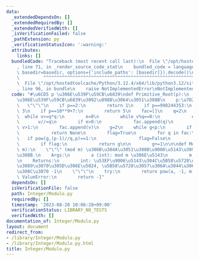 ```yaml
---
data:
  _extendedDependsOn: []
  _extendedRequiredBy: []
  _extendedVerifiedWith: []
  _isVerificationFailed: false
  _pathExtension: py
  _verificationStatusIcon: ':warning:'
  attributes:
    links: []
  bundledCode: "Traceback (most recent call last):\n  File \"/opt/hostedtoolcache/Python/3.12.4/x64/lib/python3.12/site-packages/onlinejudge_verify/documentation/build.py\"\
    , line 71, in _render_source_code_stat\n    bundled_code = language.bundle(stat.path,\
    \ basedir=basedir, options={'include_paths': [basedir]}).decode()\n          \
    \         ^^^^^^^^^^^^^^^^^^^^^^^^^^^^^^^^^^^^^^^^^^^^^^^^^^^^^^^^^^^^^^^^^^^^^^^^^^^^^^^^^\n\
    \  File \"/opt/hostedtoolcache/Python/3.12.4/x64/lib/python3.12/site-packages/onlinejudge_verify/languages/python.py\"\
    , line 96, in bundle\n    raise NotImplementedError\nNotImplementedError\n"
  code: "#\u6CD5 p \u306E\u539F\u59CB\u6839\ndef Primitive_Root(p):\n    \"\"\"Z/pZ\u4E0A\
    \u306E\u539F\u59CB\u6839\u3092\u898B\u3064\u3051\u308B\n    p:\u7D20\u6570\n \
    \   \"\"\"\n    if p==2:\n        return 1\n    if p==998244353:\n        return\
    \ 3\n    if p==10**9+7:\n        return 5\n    fac=[]\n    q=2\n    v=p-1\n  \
    \  while v>=q*q:\n        e=0\n        while v%q==0:\n            e+=1\n     \
    \       v//=q\n        if e>0:\n            fac.append(q)\n        q+=1\n    if\
    \ v>1:\n        fac.append(v)\n    g=2\n    while g<p:\n        if pow(g,p-1,p)!=1:\n\
    \            return None\n        flag=True\n        for q in fac:\n         \
    \   if pow(g,(p-1)//q,p)==1:\n                flag=False\n                break\n\
    \        if flag:\n            return g\n\n        g+=1\n\n\ndef Modulo_Inverse(a,\
    \ m):\n    \"\"\" (mod m) \u306B\u304A\u3051\u308B\u9006\u5143\u3092\u6C42\u3081\
    \u308B.\n    Args:\n        a (int): mod m \u306E\u5143\n        m (int): \u6CD5\
    \n    Returns:\n        int: \u53EF\u9006\u5143\u304C\u5B58\u5728\u3059\u308B\u306A\
    \u3089\u3070\u305D\u306E\u5024, \u5B58\u5728\u3057\u306A\u3044\u306E\u3067\u3042\
    \u308C\u3070 -1\n    \"\"\"\n    try:\n        return pow(a, -1, m)\n    except\
    \ ValueError:\n        return -1"
  dependsOn: []
  isVerificationFile: false
  path: Integer/Modulo.py
  requiredBy: []
  timestamp: '2023-08-20 10:06:28+09:00'
  verificationStatus: LIBRARY_NO_TESTS
  verifiedWith: []
documentation_of: Integer/Modulo.py
layout: document
redirect_from:
- /library/Integer/Modulo.py
- /library/Integer/Modulo.py.html
title: Integer/Modulo.py
---
```

